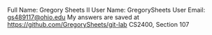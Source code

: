 Full Name: Gregory Sheets II
User Name: GregorySheets
User Email: gs489117@ohio.edu
My answers are saved at https://github.com/GregorySheets/git-lab
CS2400, Section 107
